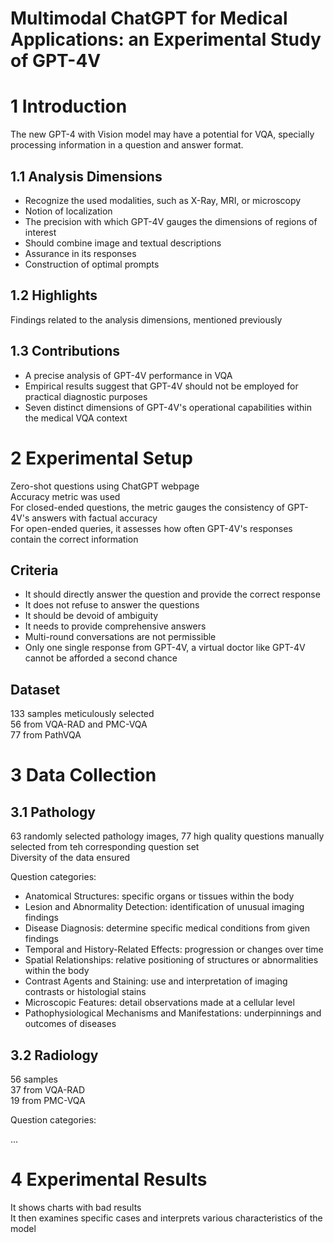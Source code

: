 # Multimodal ChatGPT for Medical Applications: an Experimental Study of GPT-4V

# 1 Introduction

The new GPT-4 with Vision model may have a potential for VQA, specially processing information in a question and answer format.

## 1.1 Analysis Dimensions

-   Recognize the used modalities, such as X-Ray, MRI, or microscopy
-   Notion of localization
-   The precision with which GPT-4V gauges the dimensions of regions of interest
-   Should combine image and textual descriptions
-   Assurance in its responses
-   Construction of optimal prompts

## 1.2 Highlights

Findings related to the analysis dimensions, mentioned previously

## 1.3 Contributions

-   A precise analysis of GPT-4V performance in VQA
-   Empirical results suggest that GPT-4V should not be employed for practical diagnostic purposes
-   Seven distinct dimensions of GPT-4V's operational capabilities within the medical VQA context

# 2 Experimental Setup

Zero-shot questions using ChatGPT webpage  
Accuracy metric was used  
For closed-ended questions, the metric gauges the consistency of GPT-4V's answers with factual accuracy  
For open-ended queries, it assesses how often GPT-4V's responses contain the correct information

## Criteria

-   It should directly answer the question and provide the correct response
-   It does not refuse to answer the questions
-   It should be devoid of ambiguity
-   It needs to provide comprehensive answers
-   Multi-round conversations are not permissible
-   Only one single response from GPT-4V, a virtual doctor like GPT-4V cannot be afforded a second chance

## Dataset

133 samples meticulously selected  
56 from VQA-RAD and PMC-VQA  
77 from PathVQA

# 3 Data Collection

## 3.1 Pathology

63 randomly selected pathology images, 77 high quality questions manually selected from teh corresponding question set  
Diversity of the data ensured

Question categories:

-   Anatomical Structures: specific organs or tissues within the body
-   Lesion and Abnormality Detection: identification of unusual imaging findings
-   Disease Diagnosis: determine specific medical conditions from given findings
-   Temporal and History-Related Effects: progression or changes over time
-   Spatial Relationships: relative positioning of structures or abnormalities within the body
-   Contrast Agents and Staining: use and interpretation of imaging contrasts or histologial stains
-   Microscopic Features: detail observations made at a cellular level
-   Pathophysiological Mechanisms and Manifestations: underpinnings and outcomes of diseases

## 3.2 Radiology

56 samples  
37 from VQA-RAD  
19 from PMC-VQA

Question categories:

...

# 4 Experimental Results

It shows charts with bad results  
It then examines specific cases and interprets various characteristics of the model
